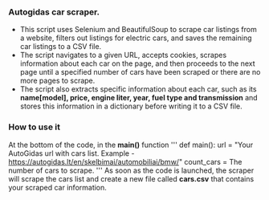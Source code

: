 ### Autogidas car scraper.

- This script uses Selenium and BeautifulSoup to scrape car listings from a website, filters out listings for electric cars, and saves the remaining car listings to a CSV file.
- The script navigates to a given URL, accepts cookies, scrapes information about each car on the page, and then proceeds to the next page until a specified number of cars have been scraped or there are no more pages to scrape. 
- The script also extracts specific information about each car, such as its **name[model], price, engine liter, year, fuel type and transmission** and stores this information in a dictionary before writing it to a CSV file.


### How to use it

At the bottom of the code, in the **main()** function
'''
def main():
    url = "Your AutoGidas url with cars list. Example - https://autogidas.lt/en/skelbimai/automobiliai/bmw/"
    count_cars = The number of cars to scrape.
'''
As soon as the code is launched, the scraper will scrape the cars list and create a new file called **cars.csv** that contains your scraped car information.
